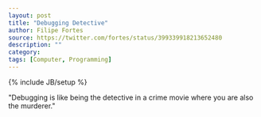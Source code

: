 ```yaml
---
layout: post
title: "Debugging Detective"
author: Filipe Fortes
source: https://twitter.com/fortes/status/399339918213652480
description: ""
category:
tags: [Computer, Programming]
---
```

{% include JB/setup %}

"Debugging is like being the detective in a crime movie where you are also the murderer."
